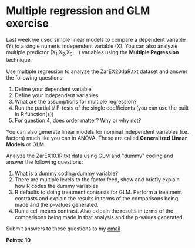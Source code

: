 # Multiple regression and GLM exercise #

Last week we used simple linear models to compare a dependent variable (Y) to a single numeric independent variable (X). You can also analyzie multiple predictor (X<sub>1</sub>,X<sub>2</sub>,X<sub>3</sub>,...) variables using the **Multiple Regression** technique.

Use multiple regression to analyze the ZarEX20.1aR.txt dataset and answer the following questions:

1. Define your dependent variable
2. Define your independent variables
3. What are the assumptions for multiple regression?
4. Run the partial t/ F-tests of the single coefficients (you can use the built in R function(s))
5. For question 4, does order matter? Why or why not?



You can also generate linear models for nominal independent variables (i.e. factors) much like you can in ANOVA. These are called **Generalized Linear Models** or GLM. 

Analyze the ZarEX10.1R.txt data using GLM and "dummy" coding and answer the following questions:

1. What is a dummy coding/dummy variable?
2. There are multiple levels to the factor feed, show and briefly explain how R codes the dummy variables
3. R defaults to doing treatment contrasts for GLM. Perform a treatment contrasts and explain the results in terms of the comparisons being made and the p-values generated. 
4. Run a cell means contrast. Also exlpain the results in terms of the comparisons being made in that analysis and the p-values generated.

Submit answers to these questions to my [email](mailto:mlundqu1@binghamto.edu) 

**Points: 10**
